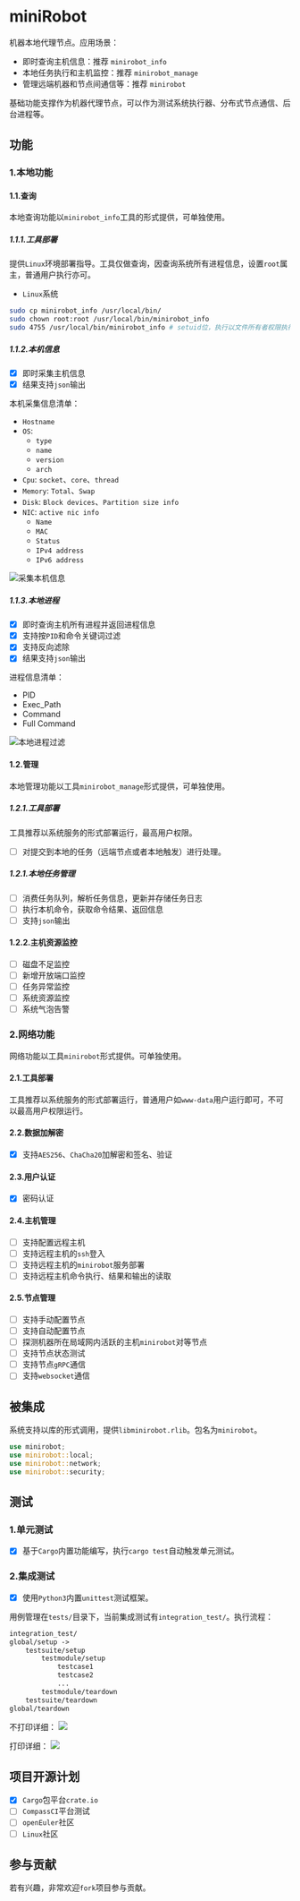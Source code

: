 # miniRobot
机器本地代理节点。应用场景：
- 即时查询主机信息：推荐 `minirobot_info`
- 本地任务执行和主机监控：推荐 `minirobot_manage`
- 管理远端机器和节点间通信等：推荐 `minirobot`

基础功能支撑作为机器代理节点，可以作为测试系统执行器、分布式节点通信、后台进程等。

## 功能

### 1.本地功能

#### 1.1.查询
本地查询功能以`minirobot_info`工具的形式提供，可单独使用。

##### 1.1.1.工具部署
提供`Linux`环境部署指导。工具仅做查询，因查询系统所有进程信息，设置`root`属主，普通用户执行亦可。

- `Linux`系统
```bash
sudo cp minirobot_info /usr/local/bin/
sudo chown root:root /usr/local/bin/minirobot_info
sudo 4755 /usr/local/bin/minirobot_info # setuid位，执行以文件所有者权限执行
```

##### 1.1.2.本机信息
- [x] 即时采集主机信息
- [x] 结果支持`json`输出

本机采集信息清单：
- `Hostname`
- `OS`:
    - `type`
    - `name`
    - `version`
    - `arch`
- `Cpu`: `socket`、`core`、`thread`
- `Memory`: `Total`、`Swap`
- `Disk`: `Block devices`、`Partition size info`
- `NIC`: `active nic info`
    - `Name`
    - `MAC`
    - `Status`
    - `IPv4 address`
    - `IPv6 address`

![采集本机信息](https://cdn.jsdelivr.net/gh/gh503/CDN@latest/shotimg/host_info.png)

##### 1.1.3.本地进程
- [x] 即时查询主机所有进程并返回进程信息
- [x] 支持按`PID`和命令关键词过滤
- [x] 支持反向滤除
- [x] 结果支持`json`输出

进程信息清单：
- PID
- Exec_Path
- Command
- Full Command

![本地进程过滤](https://cdn.jsdelivr.net/gh/gh503/CDN@latest/shotimg/process_filter.png)

#### 1.2.管理
本地管理功能以工具`minirobot_manage`形式提供，可单独使用。

##### 1.2.1.工具部署
工具推荐以系统服务的形式部署运行，最高用户权限。

- [ ] 对提交到本地的任务（远端节点或者本地触发）进行处理。

##### 1.2.1.本地任务管理
- [ ] 消费任务队列，解析任务信息，更新并存储任务日志
- [ ] 执行本机命令，获取命令结果、返回信息
- [ ] 支持`json`输出

#### 1.2.2.主机资源监控
- [ ] 磁盘不足监控
- [ ] 新增开放端口监控
- [ ] 任务异常监控
- [ ] 系统资源监控
- [ ] 系统气泡告警

### 2.网络功能
网络功能以工具`minirobot`形式提供。可单独使用。

#### 2.1.工具部署
工具推荐以系统服务的形式部署运行，普通用户如`www-data`用户运行即可，不可以最高用户权限运行。

#### 2.2.数据加解密
- [x] 支持`AES256`、`ChaCha20`加解密和签名、验证

#### 2.3.用户认证
- [x] 密码认证

#### 2.4.主机管理
- [ ] 支持配置远程主机
- [ ] 支持远程主机的`ssh`登入
- [ ] 支持远程主机的`minirobot`服务部署
- [ ] 支持远程主机命令执行、结果和输出的读取

#### 2.5.节点管理
- [ ] 支持手动配置节点
- [ ] 支持自动配置节点
- [ ] 探测机器所在局域网内活跃的主机`minirobot`对等节点
- [ ] 支持节点状态测试
- [ ] 支持节点`gRPC`通信
- [ ] 支持`websocket`通信

## 被集成
系统支持以库的形式调用，提供`libminirobot.rlib`。包名为`minirobot`。

```rust
use minirobot;
use minirobot::local;
use minirobot::network;
use minirobot::security;
```

## 测试
### 1.单元测试
- [x] 基于`Cargo`内置功能编写，执行`cargo test`自动触发单元测试。

### 2.集成测试
- [x] 使用`Python3`内置`unittest`测试框架。

用例管理在`tests/`目录下，当前集成测试有`integration_test/`。执行流程：
```txt
integration_test/
global/setup ->
    testsuite/setup
        testmodule/setup
            testcase1
            testcase2
            ...
        testmodule/teardown
    testsuite/teardown
global/teardown
```

不打印详细：
![](https://cdn.jsdelivr.net/gh/gh503/CDN@latest/shotimg/integration_test.png)

打印详细：
![](https://cdn.jsdelivr.net/gh/gh503/CDN@latest/shotimg/integration_test_details.png)

## 项目开源计划
- [x] `Cargo`包平台`crate.io`
- [ ] `CompassCI`平台测试
- [ ] `openEuler`社区
- [ ] `Linux`社区

## 参与贡献
若有兴趣，非常欢迎`fork`项目参与贡献。
